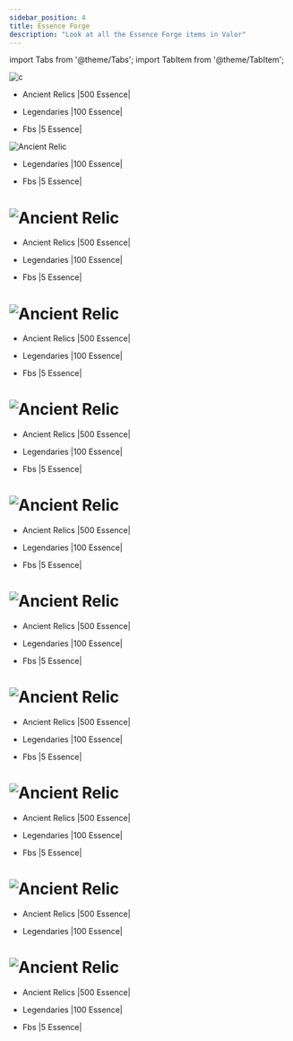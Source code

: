 ```yaml
---
sidebar_position: 4
title: Essence Forge
description: "Look at all the Essence Forge items in Valor"
---
```


import Tabs from '@theme/Tabs';
import TabItem from '@theme/TabItem';

<Tabs>
  <TabItem value="Cosmic" label="Cosmic" default>
    
![c](https://cdn.discordapp.com/attachments/1187552567295758487/1205887579778584576/CosmicHeader.png?ex=65da0153&is=65c78c53&hm=aeb170d516c979c857a9d8b76b267d19809a8306abb5cac900757c5c0bffdd2d&)

 - Ancient Relics |500 Essence|


 - Legendaries |100 Essence|


 - Fbs |5 Essence|



 </TabItem>
  <TabItem value="Divine" label="Divine">

![Ancient Relic](https://cdn.discordapp.com/attachments/1187552567295758487/1205891682277785630/DivineHeader.png?ex=65da0525&is=65c79025&hm=68e590037e47dc37fb1e1abfb7ff1d37cc649bb5ebf7d2c7e9440f6d4bdf8c57&)


 - Legendaries |100 Essence|


 - Fbs |5 Essence|



 </TabItem>
  <TabItem value="Fallen" label="Fallen">

# ![Ancient Relic](https://github.com/Valor-Inc/Wiki/assets/154475841/e2ab8daf-194c-4a93-9c00-d03e3c784493)


 - Ancient Relics |500 Essence|


 - Legendaries |100 Essence|


 - Fbs |5 Essence|


 </TabItem>
  <TabItem value="Madgod" label="Madgod">

# ![Ancient Relic](https://cdn.discordapp.com/attachments/1187552567295758487/1205893045904609331/MadGodHeader.png?ex=65da066a&is=65c7916a&hm=2b39f532bb5201359f86cec79177af2bc8b614d42cfce01acd0c686c3a7eb1ac&)


 - Ancient Relics |500 Essence|


 - Legendaries |100 Essence|


 - Fbs |5 Essence|


 </TabItem>
  <TabItem value="Mortal" label="Mortal" default>

# ![Ancient Relic](https://cdn.discordapp.com/attachments/1187552567295758487/1205893406153248788/MortalHeader.png?ex=65da06c0&is=65c791c0&hm=7a7363113990c84336cb5382eccc21c50734c022dfa0034e4569f7c18e4ea8df&)


 - Ancient Relics |500 Essence|


 - Legendaries |100 Essence|


 - Fbs |5 Essence|


 </TabItem>
  <TabItem value="Mystical" label="Mystical">

# ![Ancient Relic](https://cdn.discordapp.com/attachments/1187552567295758487/1205893817807667310/MysticalHeader.png?ex=65da0722&is=65c79222&hm=3d0e0d21f61048380ae9ea06364123054876c97f76e1e6a98889a477419350c0&)


 - Ancient Relics |500 Essence|


 - Legendaries |100 Essence|


 - Fbs |5 Essence|


 </TabItem>
  <TabItem value="Sidonic" label="Sidonic">

# ![Ancient Relic](https://cdn.discordapp.com/attachments/1187552567295758487/1205894161580953661/SidonicHeader.png?ex=65da0774&is=65c79274&hm=8a6ae08afa8bb738d23d25453a80315e986e7ba1eeef41dae473ac82ffec0b0f&)


 - Ancient Relics |500 Essence|


 - Legendaries |100 Essence|


 - Fbs |5 Essence|


</TabItem>
  <TabItem value="Terradian" label="Terradian">

# ![Ancient Relic](https://cdn.discordapp.com/attachments/1187552567295758487/1205894517186891796/TerradianHeader.png?ex=65da07c9&is=65c792c9&hm=bdba8a9735fa0d131a87ed9cb67726df64b6ce18651d5fb7c4fe48b0aaf33467&)


 - Ancient Relics |500 Essence|


 - Legendaries |100 Essence|


 - Fbs |5 Essence|

 </TabItem>
  <TabItem value="Titan" label="Titan">
    
# ![Ancient Relic](https://cdn.discordapp.com/attachments/1187552567295758487/1205895125969018950/TitanHeader.png?ex=65da085a&is=65c7935a&hm=db360689d8051c1a21246e8a002bc60aa8c79637af1e5b8f953b857ef375d30f&)


 - Ancient Relics |500 Essence|


 - Legendaries |100 Essence|


 - Fbs |5 Essence|


 </TabItem>
  <TabItem value="Truvixian" label="Truvixian">

# ![Ancient Relic](https://cdn.discordapp.com/attachments/1187552567295758487/1205895111771160586/TruvixianHeader.png?ex=65da0857&is=65c79357&hm=aee5a3813fcb802c7b08cc609a6cdcced0d7fbfebacc7d3d77c3f30fbf774c1e&)


 - Ancient Relics |500 Essence|


 - Legendaries |100 Essence|


 </TabItem>
  <TabItem value="Zol" label="Zol">

# ![Ancient Relic](https://cdn.discordapp.com/attachments/1187552567295758487/1205895100190949456/ZolHeader.png?ex=65da0854&is=65c79354&hm=d3ce1cd26e1ed55d97be24cbf359f0c3fae8d92a23c46d7076c5de24504de38c&)


 - Ancient Relics |500 Essence|


 - Legendaries |100 Essence|


 - Fbs |5 Essence|



 </TabItem>
</Tabs>
